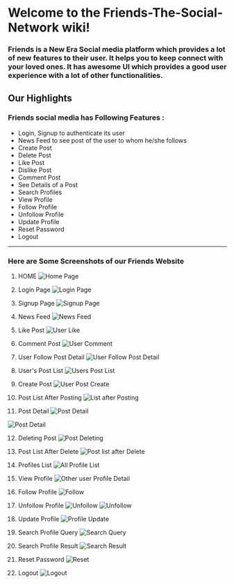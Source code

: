 # Welcome to the Friends-The-Social-Network wiki!
### Friends is a New Era Social media platform which provides a lot of new features to their user. It helps you to keep connect with your loved ones. It has awesome UI which provides a good user experience with a lot of other functionalities. 

## Our Highlights

### Friends social media has Following Features :
* Login, Signup to authenticate its user 
* News Feed to see post of the user to whom he/she follows
* Create Post
* Delete Post
* Like Post
* Dislike Post
* Comment Post
* See Details of a Post
* Search Profiles
* View Profile
* Follow Profile
* Unfollow Profile
* Update Profile
* Reset Password
* Logout

***

### Here are Some Screenshots of our Friends Website
1. HOME
![Home Page](https://github.com/altaf99/Friends-The-Social-Network/blob/master/Friends_project_ss/home.png)

2. Login Page
![Login Page](https://github.com/altaf99/Friends-The-Social-Network/blob/master/Friends_project_ss/login.png)

3. Signup Page
![Signup Page](https://github.com/altaf99/Friends-The-Social-Network/blob/master/Friends_project_ss/signup.png)

4. News Feed 
![News Feed](https://github.com/altaf99/Friends-The-Social-Network/blob/master/Friends_project_ss/user_home_news_feed.png)

5. Like Post
![User Like](https://github.com/altaf99/Friends-The-Social-Network/blob/master/Friends_project_ss/user_like.png)

6. Comment Post
![User Comment](https://github.com/altaf99/Friends-The-Social-Network/blob/master/Friends_project_ss/user_comment.png)

7. User Follow Post Detail
![User Follow Post Detail](https://github.com/altaf99/Friends-The-Social-Network/blob/master/Friends_project_ss/followers_post_detail.png)

8. User's Post List
![Users Post List](https://github.com/altaf99/Friends-The-Social-Network/blob/master/Friends_project_ss/usrs_post.png)

9. Create Post
![User Post Create](https://github.com/altaf99/Friends-The-Social-Network/blob/master/Friends_project_ss/user_post_create.png)

10. Post List After Posting
![List after Posting](https://github.com/altaf99/Friends-The-Social-Network/blob/master/Friends_project_ss/users_post_update_after_posting.png)

11. Post Detail
![Post Detail](https://github.com/altaf99/Friends-The-Social-Network/blob/master/Friends_project_ss/usr_post_detail_posted_one.png)

![Post Detail](https://github.com/altaf99/Friends-The-Social-Network/blob/master/Friends_project_ss/user_post_detail_full_eg.png)

12. Deleting Post
![Post Deleting](https://github.com/altaf99/Friends-The-Social-Network/blob/master/Friends_project_ss/usr_post_delete.png)

13. Post List After Delete
![Post list after Delete](https://github.com/altaf99/Friends-The-Social-Network/blob/master/Friends_project_ss/usr_post_list_after_delete.png)

14. Profiles List
![All Profile List](https://github.com/altaf99/Friends-The-Social-Network/blob/master/Friends_project_ss/all_usr_profile_list.png)

15. View Profile
![Other user Profile Detail](https://github.com/altaf99/Friends-The-Social-Network/blob/master/Friends_project_ss/other_usr_profile_detail.png)

16. Follow Profile
![Follow](https://github.com/altaf99/Friends-The-Social-Network/blob/master/Friends_project_ss/follow.png)

17. Unfollow Profile
![Unfollow](https://github.com/altaf99/Friends-The-Social-Network/blob/master/Friends_project_ss/unfollow.png)
![Unfollow](https://github.com/altaf99/Friends-The-Social-Network/blob/master/Friends_project_ss/unfollow2.png)

18. Update Profile
![Profile Update](https://github.com/altaf99/Friends-The-Social-Network/blob/master/Friends_project_ss/usr_profile_update.png)

19. Search Profile Query
![Search Query](https://github.com/altaf99/Friends-The-Social-Network/blob/master/Friends_project_ss/profile_search_query.png)

20. Search Profile Result
![Search Result](https://github.com/altaf99/Friends-The-Social-Network/blob/master/Friends_project_ss/profile_search_result.png)

21. Reset Password
![Reset](https://github.com/altaf99/Friends-The-Social-Network/blob/master/Friends_project_ss/rest_pass.png)

22. Logout
![Logout](https://github.com/altaf99/Friends-The-Social-Network/blob/master/Friends_project_ss/usr_logout.png)





